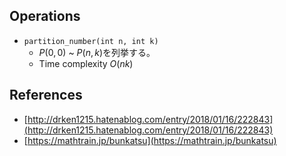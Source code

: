 ## Operations

- `partition_number(int n, int k)`
	- $P(0,0)$ ~ $P(n,k)$を列挙する。
	- Time complexity $O(nk)$

## References

- [http://drken1215.hatenablog.com/entry/2018/01/16/222843](http://drken1215.hatenablog.com/entry/2018/01/16/222843)
- [https://mathtrain.jp/bunkatsu](https://mathtrain.jp/bunkatsu)
